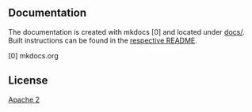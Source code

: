## Documentation

The documentation is created with mkdocs [0] and located under [docs/](docs/).
Built instructions can be found in the [respective README](docs/README.md).

[0] mkdocs.org

## License

[Apache 2](LICENSE.txt)
